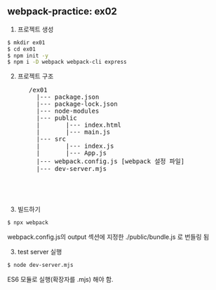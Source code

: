 ## webpack-practice: ex02
1. 프로젝트 생성
```bash
$ mkdir ex01
$ cd ex01
$ npm init -y
$ npm i -D webpack webpack-cli express
```
2. 프로젝트 구조
    <pre>
      /ex01
        |--- package.json
        |--- package-lock.json
        |--- node-modules
        |--- public
        |       |--- index.html
        |       |--- main.js
        |--- src
        |       |--- index.js
        |       |--- App.js
        |--- webpack.config.js [webpack 설정 파일]
        |--- dev-server.mjs   
    <pre>

3. 빌드하기
```bash
$ npx webpack
```
webpack.config.js의 output 섹션에 지정한 ./public/bundle.js 로 번들링 됨


3. test server 실행
```bash
$ node dev-server.mjs
```
ES6 모듈로 실행(확장자를 .mjs) 해야 함.




